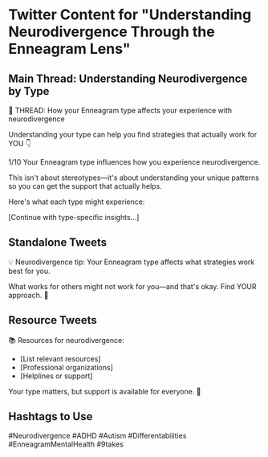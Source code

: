 # Twitter Content for "Understanding Neurodivergence Through the Enneagram Lens"

## Main Thread: Understanding Neurodivergence by Type

🧵 THREAD: How your Enneagram type affects your experience with neurodivergence

Understanding your type can help you find strategies that actually work for YOU 👇

1/10 Your Enneagram type influences how you experience neurodivergence.

This isn't about stereotypes—it's about understanding your unique patterns so you can get the support that actually helps.

Here's what each type might experience:

[Continue with type-specific insights...]

## Standalone Tweets

💡 Neurodivergence tip: Your Enneagram type affects what strategies work best for you.

What works for others might not work for you—and that's okay. Find YOUR approach. 🎯

## Resource Tweets

📚 Resources for neurodivergence:

- [List relevant resources]
- [Professional organizations]
- [Helplines or support]

Your type matters, but support is available for everyone. 💙

## Hashtags to Use

#Neurodivergence #ADHD #Autism #Differentabilities #EnneagramMentalHealth #9takes
